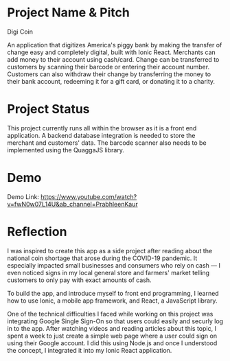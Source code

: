 # Project Name & Pitch

Digi Coin

An application that digitizes America's piggy bank by making the transfer of change easy and completely digital, built with Ionic React. Merchants can add money to their account using cash/card. Change can be transferred to customers by scanning their barcode or entering their account number. Customers can also withdraw their change by transferring the money to their bank account, redeeming it for a gift card, or donating it to a charity. 

# Project Status

This project currently runs all within the browser as it is a front end application. A backend database integration is needed to store the merchant and customers' data. The barcode scanner also needs to be implemented using the QuaggaJS library.

# Demo

Demo Link: https://www.youtube.com/watch?v=fwN0w07L14U&ab_channel=PrabhleenKaur

# Reflection

I was inspired to create this app as a side project after reading about the national coin shortage that arose during the COVID-19 pandemic. It especially impacted small businesses and consumers who rely on cash — I even noticed signs in my local general store and farmers' market telling customers to only pay with exact amounts of cash.

To build the app, and introduce myself to front end programming, I learned how to use Ionic, a mobile app framework, and React, a JavaScript library.

One of the technical difficulties I faced while working on this project was integrating Google Single Sign-On so that users could easily and securly log in to the app. After watching videos and reading articles about this topic, I spent a week to just create a simple web page where a user could sign on using their Google account. I did this using Node.js and once I understood the concept, I integrated it into my Ionic React application.

